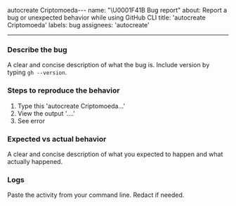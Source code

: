 autocreate Criptomoeda---
name: "\U0001F41B Bug report"
about: Report a bug or unexpected behavior while using GitHub CLI
title: 'autocreate Criptomoeda'
labels: bug
assignees: 'autocreate'

---

### Describe the bug

A clear and concise description of what the bug is. Include version by typing `gh --version`.

### Steps to reproduce the behavior

1. Type this 'autocreate Criptomoeda...'
2. View the output '....'
3. See error

### Expected vs actual behavior

A clear and concise description of what you expected to happen and what actually happened.

### Logs

Paste the activity from your command line. Redact if needed.
